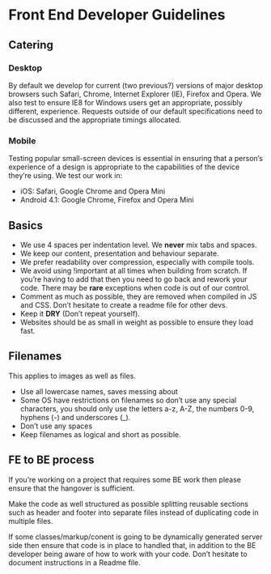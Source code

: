 # Front End Developer Guidelines

## Catering
### Desktop
By default we develop for current (two previous?) versions of major desktop browsers such Safari, Chrome, Internet Explorer (IE), Firefox and Opera. We also test to ensure IE8 for Windows users get an appropriate, possibly different, experience.
Requests outside of our default specifications need to be discussed and the appropriate timings allocated.

### Mobile
Testing popular small-screen devices is essential in ensuring that a person’s experience of a design is appropriate to the capabilities of the device they’re using. We test our work in:
- iOS: Safari, Google Chrome and Opera Mini
- Android 4.1: Google Chrome, Firefox and Opera Mini 

## Basics
- We use 4 spaces per indentation level. We **never** mix tabs and spaces.
- We keep our content, presentation and behaviour separate.
- We prefer readability over compression, especially with compile tools. 
- We avoid using !important at all times when building from scratch. If you’re having to add that then you need to go back and rework your code. There may be **rare** exceptions when code is out of our control.
- Comment as much as possible, they are removed when compiled in JS and CSS. Don’t hesitate to create a readme file for other devs.
- Keep it **DRY** (Don’t repeat yourself).
- Websites should be as small in weight as possible to ensure they load fast.


## Filenames
This applies to images as well as files.

- Use all lowercase names, saves messing about
- Some OS have restrictions on filenames so don’t use any special characters, you should only use the letters a-z, A-Z, the numbers 0-9, hyphens (-) and underscores (_).
- Don’t use any spaces 
- Keep filenames as logical and short as possible.

## FE to BE process
If you’re working on a project that requires some BE work then please ensure that the hangover is sufficient. 

Make the code as well structured as possible splitting reusable sections such as header and footer into separate files instead of duplicating code in multiple files.

If some classes/markup/conent is going to be dynamically generated server side then ensure that code is in place to handled that, in addition to the BE developer being aware of how to work with your code.
Don’t hesitate to document instructions in a Readme file.

